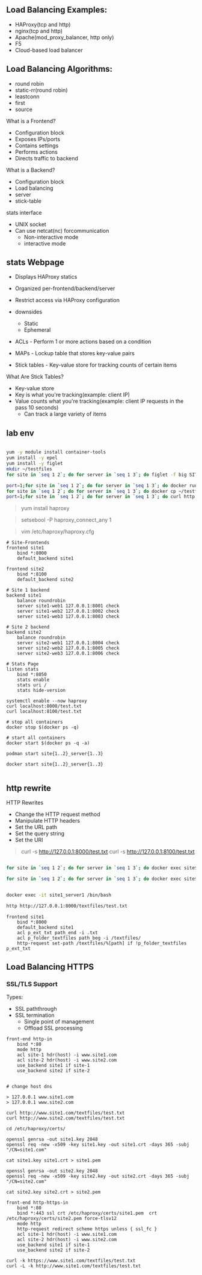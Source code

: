 ## Load Balancing Examples:

+ HAProxy(tcp and http)
+ nginx(tcp and http)
+ Apache(mod_proxy_balancer, http only)
+ F5
+ Cloud-based load balancer


## Load Balancing Algorithms:

+ round  robin
+ static-rr(round robin)
+ leastconn
+ first
+ source

What is a Frontend?

+ Configuration block
+ Exposes IPs/ports
+ Contains settings
+ Performs actions
+ Directs traffic to backend


What is a Backend?

+ Configuration block
+ Load balancing
+ server
+ stick-table

stats interface

+ UNIX socket
+ Can use netcat(nc) forcommunication
  + Non-interactive mode
  + interactive mode

## stats Webpage

+ Displays HAProxy statics
+ Organized per-frontend/backend/server
+ Restrict access via HAProxy configuration
+ downsides
  + Static
  + Ephemeral

+ ACLs - Perform 1 or more actions based on a condition
+ MAPs - Lockup table that stores key-value pairs
+ Stick tables - Key-value store for tracking counts of certain items


What Are Stick Tables?

+ Key-value store
+ Key is what you're tracking(example: client IP)
+ Value counts what you're tracking(example: client IP requests in the pass 10 seconds) 
  + Can track a large variety of items


## lab env

```bash

yum -y module install container-tools
yum install -y epel
yum install -y figlet
mkdir ~/testfiles
for site in `seq 1 2`; do for server in `seq 1 3`; do figlet -f big SITE$site - WEB$server > ~/testfiles/site$site\_server$server.txt;done;done

port=1;for site in `seq 1 2`; do for server in `seq 1 3`; do docker run -dt --name site$site\_server$server -p 800$(($port)):80 nginx;port=$(($port+1));done;done
for site in `seq 1 2`; do for server in `seq 1 3`; do docker cp ~/testfiles/site$site\_server$server.txt site$site\_server$server:/usr/share/nginx/html/test.txt;done;done
port=1;for site in `seq 1 2`; do for server in `seq 1 3`; do curl http://127.0.0.1:800$port/test.txt nginx;port=$(($port+1));done;done
```

> yum install haproxy

> setsebool -P haproxy_connect_any 1

> vim /etc/haproxy/haproxy.cfg


```
# Site-Frontends
frontend site1
    bind *:8000
    default_backend site1

frontend site2
    bind *:8100
    default_backend site2

# Site 1 backend
backend site1
    balance roundrobin
    server site1-web1 127.0.0.1:8001 check
    server site1-web2 127.0.0.1:8002 check
    server site1-web3 127.0.0.1:8003 check

# Site 2 backend
backend site2
    balance roundrobin
    server site2-web1 127.0.0.1:8004 check
    server site2-web2 127.0.0.1:8005 check
    server site2-web3 127.0.0.1:8006 check

# Stats Page
listen stats
    bind *:8050
    stats enable
    stats uri /
    stats hide-version

```

```
systemctl enable --now haproxy
curl localhost:8000/test.txt
curl localhost:8100/test.txt

# stop all containers
docker stop $(docker ps -q)

# start all containers
docker start $(docker ps -q -a)

podman start site{1..2}_server{1..3}

docker start site{1..2}_server{1..3}


```

## http rewrite

HTTP Rewrites

+ Change the HTTP request method
+ Manipulate HTTP headers
+ Set the URL path
+ Set the query string
+ Set the URI

> curl -s http://127.0.0.1:8000/test.txt
> curl -s http://127.0.0.1:8100/test.txt

```bash

for site in `seq 1 2`; do for server in `seq 1 3`; do docker exec site$site\_server$server mkdir /usr/share/nginx/html/textfiles;done;done

for site in `seq 1 2`; do for server in `seq 1 3`; do docker exec site$site\_server$server mv -v /usr/share/nginx/html/test.txt /usr/share/nginx/html/textfiles;done;done


docker exec -it site1_server1 /bin/bash

http http://127.0.0.1:8000/textfiles/test.txt

```

```
frontend site1
    bind *:8000
    default_backend site1
    acl p_ext_txt path_end -i .txt
    acl p_folder_textfiles path_beg -i /textfiles/
    http-request set-path /textfiles/%[path] if !p_folder_textfiles p_ext_txt
```

## Load Balancing HTTPS 

### SSL/TLS Support

Types:

+ SSL paththrough
+ SSL termination
  + Single point of management
  + Offload SSL processing


```
front-end http-in
    bind *:80
    mode http
    acl site-1 hdr(host) -i www.site1.com
    acl site-2 hdr(host) -i www.site2.com
    use_backend site1 if site-1
    use_backend site2 if site-2


# change host dns

> 127.0.0.1 www.site1.com
> 127.0.0.1 www.site2.com

curl http://www.site1.com/textfiles/test.txt
curl http://www.site2.com/textfiles/test.txt
```

```
cd /etc/haproxy/certs/

openssl genrsa -out site1.key 2048
openssl req -new -x509 -key site1.key -out site1.crt -days 365 -subj "/CN=site1.com"

cat site1.key site1.crt > site1.pem

openssl genrsa -out site2.key 2048
openssl req -new -x509 -key site2.key -out site2.crt -days 365 -subj "/CN=site2.com"

cat site2.key site2.crt > site2.pem

front-end http-https-in
    bind *:80
    bind *:443 ssl crt /etc/haproxy/certs/site1.pem  crt /etc/haproxy/certs/site2.pem force-tlsv12
    mode http
    http-request redirect scheme https unless { ssl_fc }
    acl site-1 hdr(host) -i www.site1.com
    acl site-2 hdr(host) -i www.site2.com
    use_backend site1 if site-1
    use_backend site2 if site-2

curl -k https://www.site1.com/textfiles/test.txt
curl -L -k http://www.site1.com/textfiles/test.txt
```
